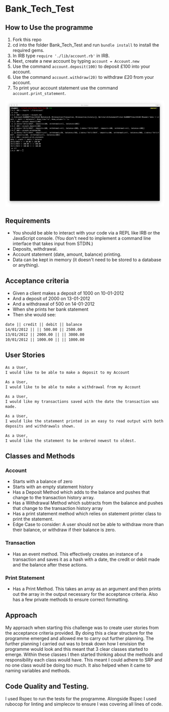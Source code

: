 # Bank_Tech_Test

## How to Use the programme
1. Fork this repo
2. cd into the folder Bank_Tech_Test and run `bundle install` to install the required gems.
3. In IRB type `require './lib/account.rb'` in IRB.
4. Next, create a new account by typing `account = Account.new`
5. Use the command `account.deposit(100)` to deposit £100 into your account.
6. Use the command `account.withdraw(20)` to withdraw £20 from your account.
7. To print your account statement use the command `account.print_statement`.

![Screenshot](Screenshot.png)

## Requirements

* You should be able to interact with your code via a REPL like IRB or the JavaScript console. (You don't need to implement a command line interface that takes input from STDIN.)
* Deposits, withdrawal.
* Account statement (date, amount, balance) printing.
* Data can be kept in memory (it doesn't need to be stored to a database or anything).


## Acceptance criteria

* Given a client makes a deposit of 1000 on 10-01-2012
* And a deposit of 2000 on 13-01-2012
* And a withdrawal of 500 on 14-01-2012
* When she prints her bank statement
* Then she would see:

```
date || credit || debit || balance
14/01/2012 || || 500.00 || 2500.00
13/01/2012 || 2000.00 || || 3000.00
10/01/2012 || 1000.00 || || 1000.00
```

## User Stories
```
As a User,
I would like to be able to make a deposit to my Account
```
```
As a User,
I would like to be able to make a withdrawal from my Account
```
```
As a User,
I would like my transactions saved with the date the transaction was made.
```
```
As a User,
I would like the statement printed in an easy to read output with both deposits and withdrawals shown.
```
```
As a User,
I would like the statement to be ordered newest to oldest.
```

## Classes and Methods

### Account
* Starts with a balance of zero
* Starts with an empty statement history
* Has a Deposit Method which adds to the balance and pushes that change to the transaction history array.
* Has a Withdrawal Method which subtracts from the balance and pushes that change to the transaction history array
* Has a print statement method which relies on statement printer class to print the statement.
* Edge Case to consider: A user should not be able to withdraw more than their balance, or withdraw if their balance is zero.

### Transaction
* Has an event method. This effectively creates an instance of a transaction and saves it as a hash with a date, the credit or debit made and the balance after these actions.

### Print Statement
* Has a Print Method. This takes an array as an argument and then prints out the array in the output necessary for the acceptance criteria. Also has a few private methods to ensure correct formatting.

## Approach
 My approach when starting this challenge was to create user stories from the acceptance criteria provided. By doing this a clear structure for the programme emerged and allowed me to carry out further planning. The further planning I carried out was to break down how I envision the programme would look and this meant that 3 clear classes started to emerge. Within these classes I then started thinking about the methods and responsibility each class would have. This meant I could adhere to SRP and no one class would be doing too much. It also helped when it came to naming variables and methods.

## Code Quality and Testing.

I used Rspec to run the tests for the programme. Alongside Rspec I used rubocop for linting and simplecov to ensure I was covering all lines of code.
